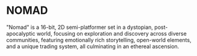 # NOMAD
"Nomad" is a 16-bit, 2D semi-platformer set in a dystopian, post-apocalyptic world, focusing on exploration and discovery across diverse communities, featuring emotionally rich storytelling, open-world elements, and a unique trading system, all culminating in an ethereal ascension.
